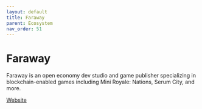 ```yaml
---
layout: default
title: Faraway
parent: Ecosystem
nav_order: 51
---
```

# Faraway

Faraway is an open economy dev studio and game publisher specializing in blockchain-enabled games including Mini Royale: Nations, Serum City, and more.

[Website](https://faraway.com)